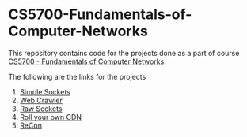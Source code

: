 # CS5700-Fundamentals-of-Computer-Networks
This repository contains code for the projects done as a part of course [CS5700 - Fundamentals of Computer Networks](http://david.choffnes.com/classes/cs4700sp17/).

The following are the links for the projects

1. [Simple Sockets](http://david.choffnes.com/classes/cs4700sp17/project1.php)
2. [Web Crawler](http://david.choffnes.com/classes/cs4700sp17/project2.php)
3. [Raw Sockets](http://david.choffnes.com/classes/cs4700sp17/project4.php)
4. [Roll your own CDN](http://david.choffnes.com/classes/cs4700sp17/project5.php)
5. [ReCon](http://david.choffnes.com/classes/cs4700sp17/projectRecon.php)
